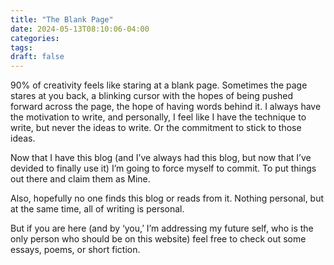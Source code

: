 ```yaml
---
title: "The Blank Page"
date: 2024-05-13T08:10:06-04:00
categories:
tags:
draft: false
---
```


90% of creativity feels like staring at a blank page. Sometimes the page  stares at you back, a blinking cursor with the hopes of being pushed forward across the page, the hope of having words behind it. I always have the motivation to write, and personally, I feel like I have the technique to write, but never the ideas to write. Or the commitment to stick to those ideas.

Now that I have this blog (and I’ve always had this blog, but now that I’ve devided to finally use it) I’m going to force myself to commit. To put things out there and claim them as Mine.

Also, hopefully no one finds this blog or reads from it. Nothing personal, but at the same time, all of writing is personal.

But if you are here (and by ‘you,’ I’m addressing my future self, who is the only person who should be on this website) feel free to check out some essays, poems, or short fiction.
